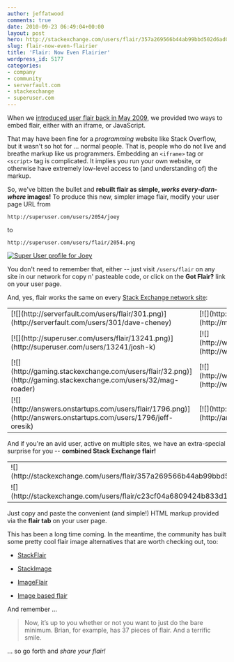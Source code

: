 ```yaml
---
author: jeffatwood
comments: true
date: 2010-09-23 06:49:04+00:00
layout: post
hero: http://stackexchange.com/users/flair/357a269566b44ab99bbd502d6ad0b1ce.png
slug: flair-now-even-flairier
title: 'Flair: Now Even Flairier'
wordpress_id: 5177
categories:
- company
- community
- serverfault.com
- stackexchange
- superuser.com
---
```



When we [introduced user flair back in May 2009](http://blog.stackoverflow.com/2009/05/nowearn-valuable-flair/), we  provided two ways to embed flair, either with an iframe, or JavaScript.



That may have been fine for a _programming_ website like Stack Overflow, but it wasn't so hot for … normal people. That is, people who do not live and breathe markup like us programmers. Embedding an `<iframe>` tag or `<script>` tag is complicated. It implies you run your own website, or otherwise have extremely low-level access to (and understanding of) the markup. 



So, we've bitten the bullet and **rebuilt flair as simple, _works every-darn-where_ images!** To produce this new, simpler image flair, modify your user page URL from



`http://superuser.com/users/2054/joey`



to



`http://superuser.com/users/flair/2054.png`



[![Super User profile for Joey](http://superuser.com/users/flair/2054.png)](http://superuser.com/users/2054/joey)



You don't need to remember that, either -- just visit `/users/flair` on any site in our network for copy n' pasteable code, or click on the **Got Flair?** link on your user page.



And, yes, flair works the same on every [Stack Exchange network site](http://stackexchange.com/sites):



<table cellpadding="4" width="430" cellspacing="4" >
<tr >

<td >[![](http://serverfault.com/users/flair/301.png)](http://serverfault.com/users/301/dave-cheney)
</td>

<td >[![](http://meta.stackoverflow.com/users/flair/22164.png)](http://meta.stackoverflow.com/users/22164/thetxi)
</td>
</tr>

<tr >

<td >[![](http://superuser.com/users/flair/13241.png)](http://superuser.com/users/13241/josh-k)
</td>

<td >[![](http://webapps.stackexchange.com/users/flair/324.png)](http://webapps.stackexchange.com/users/324/neo)
</td>
</tr>

<tr >

<td >[![](http://gaming.stackexchange.com/users/flair/32.png)](http://gaming.stackexchange.com/users/32/mag-roader)
</td>

<td >[![](http://webmasters.stackexchange.com/users/flair/26.png)](http://webmasters.stackexchange.com/users/26/artlung)
</td>
</tr>

<tr >

<td >[![](http://answers.onstartups.com/users/flair/1796.png)](http://answers.onstartups.com/users/1796/jeff-oresik)
</td>

<td >[![](http://android.stackexchange.com/users/flair/3.png)](http://android.stackexchange.com/users/3/othermichael)
</td>
</tr>
</table>



And if you're an avid user, active on multiple sites, we have an extra-special surprise for you -- **combined Stack Exchange flair!**



<table cellpadding="4" width="430" cellspacing="4" >
<tr >

<td >
![](http://stackexchange.com/users/flair/357a269566b44ab99bbd502d6ad0b1ce.png)

</td>

<td >
![](http://stackexchange.com/users/flair/30498037168a4055a8490c31c2b1d863.png)

</td>
</tr>
<tr >

<td >
![](http://stackexchange.com/users/flair/c23cf04a6809424b833d19e6d55f2e8d.png)

</td>

<td >
![](http://stackexchange.com/users/flair/5091e12f1fdc49d9aec229814923e1c6.png)

</td>
</tr>
</table>



Just copy and paste the convenient (and simple!) HTML markup provided via the **flair tab** on your user page.



This has been a long time coming. In the meantime, the community has built some pretty cool flair image alternatives that are worth checking out, too:







  * [StackFlair](http://stackapps.com/questions/1567/stackflair-generate-flair-for-your-stackexchange-associated-accounts-now-with)

  * [StackImage](http://stackapps.com/questions/847/stackimage-generating-images-of-questions-and-users-now-with-global-flair)

  * [ImageFlair](http://www.grumpydev.com/2009/07/11/stack-overflow-share-your-flair-now-in-png/)

  * [Image based flair](http://meta.stackoverflow.com/questions/9482/image-based-flair-downloadable-implementation-v2-1)




And remember ...





<blockquote>
Now, it’s up to you whether or not you want to just do the bare minimum. Brian, for example, has 37 pieces of flair. And a terrific smile.
</blockquote>





… so go forth and _share your flair!_

